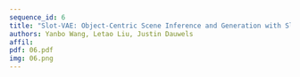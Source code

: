 ```yaml
---
sequence_id: 6
title: "Slot-VAE: Object-Centric Scene Inference and Generation with Slot Attention"
authors: Yanbo Wang, Letao Liu, Justin Dauwels
affil: 
pdf: 06.pdf
img: 06.png
---
```

